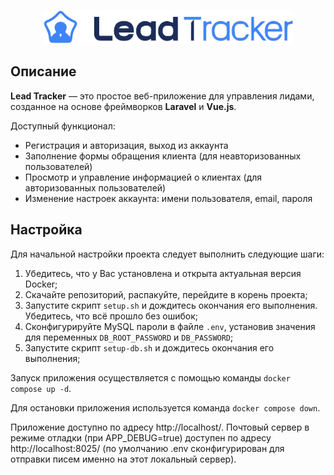 <p style="text-align: center">
  <picture>
    <source media="(prefers-color-scheme: dark)" srcset="/public/images/logo-dark.svg?raw=true">
    <img src="/public/images/logo.svg?raw=true" width="400" alt="Lead Tracker Logo">
  </picture>
</p>

## Описание

**Lead Tracker** — это простое веб-приложение для управления лидами, созданное на основе фреймворков **Laravel** и **Vue.js**.

Доступный функционал:
* Регистрация и авторизация, выход из аккаунта
* Заполнение формы обращения клиента (для неавторизованных пользователей)
* Просмотр и управление информацией о клиентах (для авторизованных пользователей)
* Изменение настроек аккаунта: имени пользователя, email, пароля

## Настройка

Для начальной настройки проекта следует выполнить следующие шаги:

1. Убедитесь, что у Вас установлена и открыта актуальная версия Docker;
2. Скачайте репозиторий, распакуйте, перейдите в корень проекта;
3. Запустите скрипт `setup.sh` и дождитесь окончания его выполнения. Убедитесь, что всё прошло без ошибок;
4. Сконфигурируйте MySQL пароли в файле `.env`, установив значения для переменных `DB_ROOT_PASSWORD` и `DB_PASSWORD`;
5. Запустите скрипт `setup-db.sh` и дождитесь окончания его выполнения;

Запуск приложения осуществляется с помощью команды `docker compose up -d`.

Для остановки приложения используется команда `docker compose down`.

Приложение доступно по адресу http://localhost/. Почтовый сервер в режиме отладки (при APP_DEBUG=true) доступен по 
адресу http://localhost:8025/ (по умолчанию .env сконфигурирован для отправки писем именно на этот локальный сервер).
